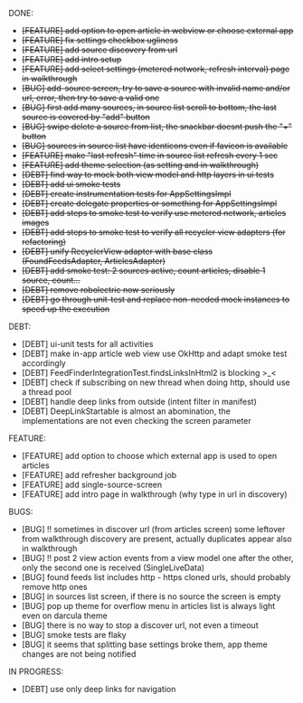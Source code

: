 DONE:<s>
- [FEATURE] add option to open article in webview or choose external app
- [FEATURE] fix settings checkbox ugliness
- [FEATURE] add source discovery from url
- [FEATURE] add intro setup
- [FEATURE] add select settings (metered network, refresh interval)
page in walkthrough
- [BUG] add-source screen, try to save a source with invalid name and/or url, error, then try to save a valid one
- [BUG] first add many sources, in source list scroll to bottom, the last source is covered by "add" button
- [BUG] swipe delete a source from list, the snackbar doesnt push the "+" button
- [BUG] sources in source list have identicons even if favicon is available
- [FEATURE] make "last refresh" time in source list refresh every 1 sec
- [FEATURE] add theme selection (as setting and in walkthrough)
- [DEBT] find way to mock both view model and http layers in ui tests
- [DEBT] add ui smoke tests
- [DEBT] create instrumentation tests for AppSettingsImpl
- [DEBT] create delegate properties or something for AppSettingsImpl
- [DEBT] add steps to smoke test to verify use metered network, articles images
- [DEBT] add steps to smoke test to verify all recycler view adapters (for refactoring)
- [DEBT] unify RecyclerView adapter with base class (FoundFeedsAdapter, ArticlesAdapter)
- [DEBT] add smoke test: 2 sources active, count articles, disable 1 source, count...
- [DEBT] remove robolectric now seriously
- [DEBT] go through unit-test and replace non-needed mock instances to speed up the execution
</s>

DEBT:
- [DEBT] ui-unit tests for all activities
- [DEBT] make in-app article web view use OkHttp and adapt smoke test accordingly 
- [DEBT] FeedFinderIntegrationTest.findsLinksInHtml2 is blocking >_<
- [DEBT] check if subscribing on new thread when doing http, should use a thread pool
- [DEBT] handle deep links from outside (intent filter in manifest)
- [DEBT] DeepLinkStartable is almost an abomination, the implementations are not even checking the screen parameter

FEATURE:
- [FEATURE] add option to choose which external app is used to open articles
- [FEATURE] add refresher background job
- [FEATURE] add single-source-screen
- [FEATURE] add intro page in walkthrough (why type in url in discovery)

BUGS:
- [BUG] !! sometimes in discover url (from articles screen) some leftover from walkthrough discovery are present, actually duplicates appear also in walkthrough
- [BUG] !! post 2 view action events from a view model one after the other, only the second one is received (SingleLiveData)
- [BUG] found feeds list includes http - https cloned urls, should probably remove http ones
- [BUG] in sources list screen, if there is no source the screen is empty
- [BUG] pop up theme for overflow menu in articles list is always light even on darcula theme
- [BUG] there is no way to stop a discover url, not even a timeout
- [BUG] smoke tests are flaky
- [BUG] it seems that splitting base settings broke them, app theme changes are not being notified

IN PROGRESS:
- [DEBT] use only deep links for navigation

